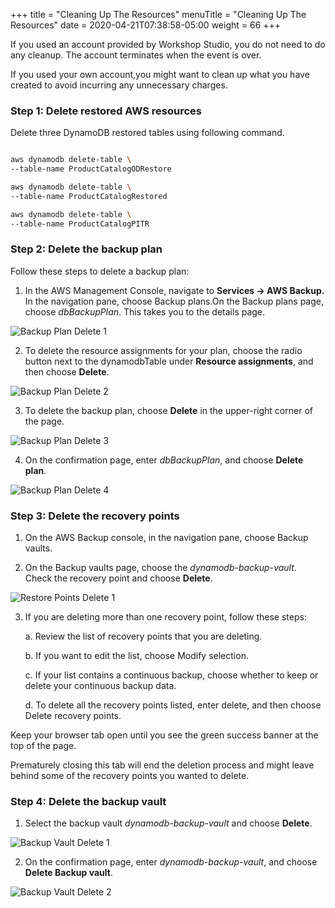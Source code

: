 +++
title = "Cleaning Up The Resources"
menuTitle = "Cleaning Up The Resources"
date = 2020-04-21T07:38:58-05:00
weight = 66
+++

If you used an account provided by Workshop Studio, you do not need to do any cleanup. The account terminates when the event is over.

If you used your own account,you might want to clean up what you have created to avoid incurring any unnecessary charges.


### Step 1: Delete restored AWS resources

Delete three DynamoDB restored tables using following command.

```bash

aws dynamodb delete-table \
--table-name ProductCatalogODRestore

aws dynamodb delete-table \
--table-name ProductCatalogRestored

aws dynamodb delete-table \
--table-name ProductCatalogPITR


```

### Step 2: Delete the backup plan

Follow these steps to delete a backup plan:



1. In the AWS Management Console, navigate to **Services -&gt; AWS Backup.**
In the navigation pane, choose Backup plans.On the Backup plans page, choose *dbBackupPlan*. This takes you to the details page.

![Backup Plan Delete 1](/images/hands-on-labs/backup/backup_plan_delete_1.png)

2. To delete the resource assignments for your plan, choose the radio button next to the dynamodbTable under **Resource assignments**, and then choose **Delete**.

![Backup Plan Delete 2](/images/hands-on-labs/backup/backup_plan_delete_2.png)

3. To delete the backup plan, choose **Delete** in the upper-right corner of the page.

![Backup Plan Delete 3](/images/hands-on-labs/backup/backup_plan_delete_3.png)

4. On the confirmation page, enter *dbBackupPlan*, and choose **Delete plan**.

![Backup Plan Delete 4](/images/hands-on-labs/backup/backup_plan_delete_4.png)

### Step 3: Delete the recovery points



1. On the AWS Backup console, in the navigation pane, choose Backup vaults.

2. On the Backup vaults page, choose the *dynamodb-backup-vault*. Check the recovery point and choose **Delete**.

![Restore Points Delete 1](/images/hands-on-labs/backup/restore_point_delete_1.png)

3. If you are deleting more than one recovery point, follow these steps:

	a. Review the list of recovery points that you are deleting.

    b. If you want to edit the list, choose Modify selection.

    c. If your list contains a continuous backup, choose whether to keep or delete your continuous backup data.

    d. To delete all the recovery points listed, enter delete, and then choose Delete recovery points.

Keep your browser tab open until you see the green success banner at the top of the page.

Prematurely closing this tab will end the deletion process and might leave behind some of the recovery points you wanted to delete.


### Step 4: Delete the backup vault
1. Select the backup vault *dynamodb-backup-vault* and choose **Delete**.

![Backup Vault Delete 1](/images/hands-on-labs/backup/backup_vault_delete_1.png)

2. On the confirmation page, enter *dynamodb-backup-vault*, and choose **Delete Backup vault**.

![Backup Vault Delete 2](/images/hands-on-labs/backup/backup_vault_delete_2.png)
